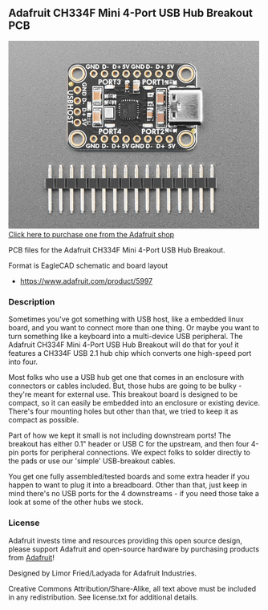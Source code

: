 ## Adafruit CH334F Mini 4-Port USB Hub Breakout PCB

<a href="http://www.adafruit.com/products/5997"><img src="assets/5997.jpg?raw=true" width="500px"><br/>
Click here to purchase one from the Adafruit shop</a>

PCB files for the Adafruit CH334F Mini 4-Port USB Hub Breakout. 

Format is EagleCAD schematic and board layout
* https://www.adafruit.com/product/5997

### Description

Sometimes you've got something with USB host, like a embedded linux board, and you want to connect more than one thing. Or maybe you want to turn something like a keyboard into a multi-device USB peripheral. The Adafruit CH334F Mini 4-Port USB Hub Breakout will do that for you! it features a CH334F USB 2.1 hub chip which converts one high-speed port into four.

Most folks who use a USB hub get one that comes in an enclosure with connectors or cables included. But, those hubs are going to be bulky - they're meant for external use. This breakout board is designed to be compact, so it can easily be embedded into an enclosure or existing device. There's four mounting holes but other than that, we tried to keep it as compact as possible.

Part of how we kept it small is not including downstream ports! The breakout has either 0.1" header or USB C for the upstream, and then four 4-pin ports for peripheral connections. We expect folks to solder directly to the pads or use our 'simple' USB-breakout cables.

You get one fully assembled/tested boards and some extra header if you happen to want to plug it into a breadboard. Other than that, just keep in mind there's no USB ports for the 4 downstreams - if you need those take a look at some of the other hubs we stock.

### License

Adafruit invests time and resources providing this open source design, please support Adafruit and open-source hardware by purchasing products from [Adafruit](https://www.adafruit.com)!

Designed by Limor Fried/Ladyada for Adafruit Industries.

Creative Commons Attribution/Share-Alike, all text above must be included in any redistribution. 
See license.txt for additional details.

